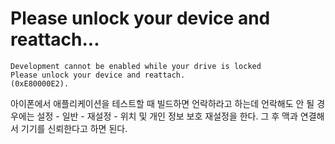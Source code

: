 # Please unlock your device and reattach...

```
Development cannot be enabled while your drive is locked
Please unlock your device and reattach.
(0xE80000E2).
```


아이폰에서 애플리케이션을 테스트할 때 빌드하면 언락하라고 하는데 
언락해도 안 될 경우에는 
설정 - 일반 - 재설정 - 위치 및 개인 정보 보호 재설정을 한다. 그 후 맥과 연결해서 기기를 신뢰한다고 하면 된다. 